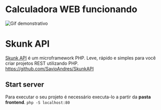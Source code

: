 # Calculadora WEB funcionando
<img src="https://imgur.com/7xcQReG" alt="Gif demonstrativo"/>

# Skunk API
[Skunk API](https://github.com/SavioAndres/SkunkAPI) é um microframework PHP. Leve, rápido e simples para você criar projetos REST utilizando PHP. https://github.com/SavioAndres/SkunkAPI

## Start server
Para executar o seu projeto é necessário executa-lo a partir da **pasta frontend**. `php -S localhost:80`
